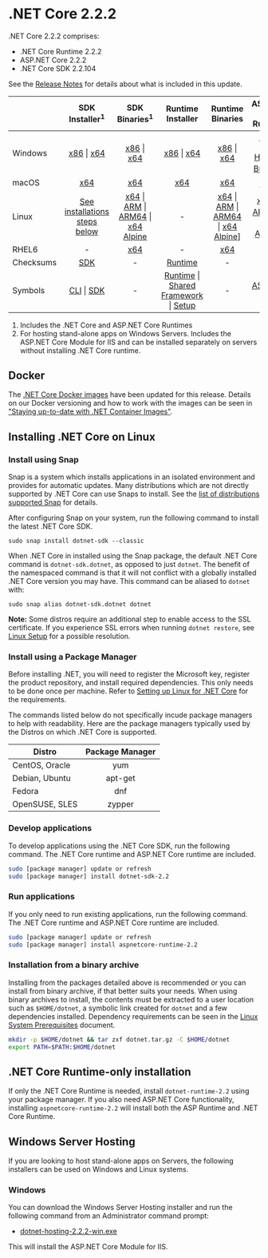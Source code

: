 # .NET Core 2.2.2

.NET Core 2.2.2 comprises:

* .NET Core Runtime 2.2.2
* ASP.NET Core 2.2.2
* .NET Core SDK 2.2.104

See the [Release Notes](https://github.com/dotnet/core/blob/main/release-notes/2.2/2.2.2/2.2.2.md) for details about what is included in this update.

|           | SDK Installer<sup>1</sup>                        | SDK Binaries<sup>1</sup>                 | Runtime Installer                                        | Runtime Binaries                                 | ASP.NET Core Runtime           |
| --------- | :------------------------------------------:     | :----------------------:                 | :---------------------------:                            | :-------------------------:                      | :-----------------:            |
| Windows   | [x86][dotnet-sdk-win-x86.exe] \| [x64][dotnet-sdk-win-x64.exe] | [x86][dotnet-sdk-win-x86.zip] \| [x64][dotnet-sdk-win-x64.zip] | [x86][dotnet-runtime-win-x86.exe] \| [x64][dotnet-runtime-win-x64.exe] | [x86][dotnet-runtime-win-x86.zip] \| [x64][dotnet-runtime-win-x64.zip] | [x86][aspnetcore-runtime-win-x86.exe] \| [x64][aspnetcore-runtime-win-x64.exe] <br> [Hosting Bundle][dotnet-hosting-win.exe]<sup>2</sup> |
| macOS     | [x64][dotnet-sdk-osx-x64.pkg]  | [x64][dotnet-sdk-osx-x64.tar.gz]     | [x64][dotnet-runtime-osx-x64.pkg] | [x64][dotnet-runtime-osx-x64.tar.gz] | [x64][aspnetcore-runtime-osx-x64.tar.gz]<sup>1</sup>
| Linux     | [See installations steps below][linux-install]   | [x64][dotnet-sdk-linux-x64.tar.gz] \| [ARM][dotnet-sdk-linux-arm.tar.gz] \| [ARM64][dotnet-sdk-linux-arm64.tar.gz] \| [x64 Alpine][dotnet-sdk-linux-musl-x64.tar.gz] | - | [x64][dotnet-runtime-linux-x64.tar.gz] \| [ARM][dotnet-runtime-linux-arm.tar.gz] \| [ARM64][dotnet-runtime-linux-arm64.tar.gz] \| [x64 Alpine][dotnet-runtime-linux-musl-x64.tar.gz]] | [x64][aspnetcore-runtime-linux-x64.tar.gz]<sup>1</sup>  \| [ARM32][aspnetcore-runtime-linux-arm.tar.gz]<sup>1</sup> \| [x64 Alpine][aspnetcore-runtime-linux-musl-x64.tar.gz]<sup>1</sup> |
| RHEL6     | -                                                | [x64][dotnet-sdk-rhel.6-x64.tar.gz]                    | -                                                        | [x64][dotnet-runtime-rhel.6-x64.tar.gz] | - |
| Checksums | [SDK][checksums-sdk]                             | -                                        | [Runtime][checksums-runtime]                             | - | - |
| Symbols   | [CLI][cli-symbols.zip] \| [SDK][dotnet-sdk-symbols.zip]  | -                                        | [Runtime][coreclr-symbols.zip] \| [Shared Framework][corefx-symbols.zip] \| [Setup][core-setup-symbols.zip] | - | [ASP.NET Core][aspnet-symbols.zip] |

1. Includes the .NET Core and ASP.NET Core Runtimes
2. For hosting stand-alone apps on Windows Servers. Includes the ASP.NET Core Module for IIS and can be installed separately on servers without installing .NET Core runtime.


## Docker

The [.NET Core Docker images](https://hub.docker.com/r/microsoft/dotnet/) have been updated for this release. Details on our Docker versioning and how to work with the images can be seen in ["Staying up-to-date with .NET Container Images"](https://blogs.msdn.microsoft.com/dotnet/2018/06/18/staying-up-to-date-with-net-container-images/).

## Installing .NET Core on Linux

### Install using Snap

Snap is a system which installs applications in an isolated environment and provides for automatic updates. Many distributions which are not directly supported by .NET Core can use Snaps to install. See the [list of distributions supported Snap](https://docs.snapcraft.io/installing-snapd/6735) for details.

After configuring Snap on your system, run the following command to install the latest .NET Core SDK.

`sudo snap install dotnet-sdk --classic`

When .NET Core in installed using the Snap package, the default .NET Core command is `dotnet-sdk.dotnet`, as opposed to just `dotnet`. The benefit of the namespaced command is that it will not conflict with a globally installed .NET Core version you may have. This command can be aliased to `dotnet` with:

`sudo snap alias dotnet-sdk.dotnet dotnet`

**Note:** Some distros require an additional step to enable access to the SSL certificate. If you experience SSL errors when running `dotnet restore`, see [Linux Setup](https://github.com/dotnet/core/blob/main/Documentation/linux-setup.md) for a possible resolution.

### Install using a Package Manager

Before installing .NET, you will need to register the Microsoft key, register the product repository, and install required dependencies. This only needs to be done once per machine. Refer to [Setting up Linux for .NET Core][linux-setup] for the requirements.

The commands listed below do not specifically incude package managers to help with readability. Here are the package managers typically used by the Distros on which .NET Core is supported.

| Distro | Package Manager  |
| ---             | :----:  |
| CentOS, Oracle  | yum     |
| Debian, Ubuntu  | apt-get |
| Fedora          | dnf     |
| OpenSUSE, SLES  | zypper  |

### Develop applications
To develop applications using the .NET Core SDK, run the following command. The .NET Core runtime and ASP.NET Core runtime are included.

```bash
sudo [package manager] update or refresh
sudo [package manager] install dotnet-sdk-2.2
```

### Run applications
If you only need to run existing applications, run the following command. The .NET Core runtime and ASP.NET Core runtime are included.

```bash
sudo [package manager] update or refresh
sudo [package manager] install aspnetcore-runtime-2.2
```

### Installation from a binary archive

Installing from the packages detailed above is recommended or you can install from binary archive, if that better suits your needs. When using binary archives to install, the contents must be extracted to a user location such as `$HOME/dotnet`, a symbolic link created for `dotnet` and a few dependencies installed. Dependency requirements can be seen in the [Linux System Prerequisites](https://github.com/dotnet/core/blob/main/Documentation/linux-prereqs.md) document.

```bash
mkdir -p $HOME/dotnet && tar zxf dotnet.tar.gz -C $HOME/dotnet
export PATH=$PATH:$HOME/dotnet
```

## .NET Core Runtime-only installation

If only the .NET Core Runtime is needed, install `dotnet-runtime-2.2` using your package manager. If you also need ASP.NET Core functionality, installing `aspnetcore-runtime-2.2` will install both the ASP Runtime and .NET Core Runtime.

## Windows Server Hosting

If you are looking to host stand-alone apps on Servers, the following installers can be used on Windows and Linux systems.

### Windows

You can download the Windows Server Hosting installer and run the following command from an Administrator command prompt:

* [dotnet-hosting-2.2.2-win.exe][dotnet-hosting-win.exe]

This will install the ASP.NET Core Module for IIS.

[blob-runtime]: https://dotnetcli.blob.core.windows.net/dotnet/Runtime/
[blob-sdk]: https://dotnetcli.blob.core.windows.net/dotnet/Sdk/
[release-notes]: https://github.com/dotnet/core/blob/main/release-notes/2.2/2.2.2/2.2.2.md

[dotnet-runtime-linux-arm.tar.gz]: https://download.visualstudio.microsoft.com/download/pr/a24ca9ae-7966-4a9e-9838-cc57d6639248/099c000dc8ee58702846702e9b010ad1/dotnet-runtime-2.2.2-linux-arm.tar.gz
[dotnet-runtime-linux-arm64.tar.gz]: https://download.visualstudio.microsoft.com/download/pr/4f960c44-ae38-4510-95e9-0b686fcae16f/be50a7c893543038522f5943d920db01/dotnet-runtime-2.2.2-linux-arm64.tar.gz
[dotnet-runtime-linux-musl-x64.tar.gz]: https://download.visualstudio.microsoft.com/download/pr/98adb3af-1ca9-4b49-a38e-d8cae73cc29f/c5b40b540d4d9cb539bf780620e93bdd/dotnet-runtime-2.2.2-linux-musl-x64.tar.gz
[dotnet-runtime-linux-x64.tar.gz]: https://download.visualstudio.microsoft.com/download/pr/97b97652-4f74-4866-b708-2e9b41064459/7c722daf1a80a89aa8c3dec9103c24fc/dotnet-runtime-2.2.2-linux-x64.tar.gz
[dotnet-runtime-osx-x64.pkg]: https://download.visualstudio.microsoft.com/download/pr/eb9047cf-9d6f-472a-940e-05f018cdb29e/62c457d7f2ead9eccc099978f038c1f8/dotnet-runtime-2.2.2-osx-x64.pkg
[dotnet-runtime-osx-x64.tar.gz]: https://download.visualstudio.microsoft.com/download/pr/d1f0dfb3-b6bd-42ae-895f-f149bf1d90ca/9b1fb91a9692fc31d6fc83e97caba4cd/dotnet-runtime-2.2.2-osx-x64.tar.gz
[dotnet-runtime-rhel.6-x64.tar.gz]: https://download.visualstudio.microsoft.com/download/pr/99daced5-a333-49ea-901c-199e0e079549/a37386b7bab18307e67d1bb31377b37e/dotnet-runtime-2.2.2-rhel.6-x64.tar.gz
[dotnet-runtime-win-arm.zip]: https://download.visualstudio.microsoft.com/download/pr/8652967c-9b68-4ca7-85f3-686c62d286e9/50203b08e09795b976b632ccc910480b/dotnet-runtime-2.2.2-win-arm.zip
[dotnet-runtime-win-x64.exe]: https://download.visualstudio.microsoft.com/download/pr/04fedce4-d7ed-4bef-9151-95e3b02d12bc/1037ed3d387cfe9b712a5625fbac0eb9/dotnet-runtime-2.2.2-win-x64.exe
[dotnet-runtime-win-x64.zip]: https://download.visualstudio.microsoft.com/download/pr/b10d0a68-b720-48ae-bab8-4ac39bd1b5d3/f32b8b41dff5c1488c2b915a007fc4a6/dotnet-runtime-2.2.2-win-x64.zip
[dotnet-runtime-win-x86.exe]: https://download.visualstudio.microsoft.com/download/pr/9d7b48a7-74a0-4726-946f-2474b36ec335/ac9898e18e0835445d3c67724b569a54/dotnet-runtime-2.2.2-win-x86.exe
[dotnet-runtime-win-x86.zip]: https://download.visualstudio.microsoft.com/download/pr/97b777ee-6b4e-4d26-9f73-6b33a99e0f67/93458d5a38d673757768eed2f6cec926/dotnet-runtime-2.2.2-win-x86.zip
[aspnetcore-runtime-linux-arm.tar.gz]: https://download.visualstudio.microsoft.com/download/pr/5ca39d79-c65c-4c03-bba1-e904c7255c44/4fb100d62b0a3fff5fbf5dd24f761d71/aspnetcore-runtime-2.2.2-linux-arm.tar.gz
[aspnetcore-runtime-linux-musl-x64.tar.gz]: https://download.visualstudio.microsoft.com/download/pr/45c5f94c-d22b-4fd8-92f5-de27bbaa29d5/cc2edbae53dfcadeb8ef3fb3330dbc62/aspnetcore-runtime-2.2.2-linux-musl-x64.tar.gz
[aspnetcore-runtime-linux-x64.tar.gz]: https://download.visualstudio.microsoft.com/download/pr/168bba07-32dc-4612-ab01-7632d412c4cd/e1ecbf16d84e504c1d66d7a7573c9171/aspnetcore-runtime-2.2.2-linux-x64.tar.gz
[aspnetcore-runtime-osx-x64.tar.gz]: https://download.visualstudio.microsoft.com/download/pr/95c2cb90-70eb-4074-ad66-3c431da57237/8b216ac960893705a1841491efce4262/aspnetcore-runtime-2.2.2-osx-x64.tar.gz
[aspnetcore-runtime-win-arm.zip]: https://download.visualstudio.microsoft.com/download/pr/a0ae697b-a5e5-4898-ae34-ab6ded744d16/d99f9ab001a856d57312eba86665e8fe/aspnetcore-runtime-2.2.2-win-arm.zip
[aspnetcore-runtime-win-x64.exe]: https://download.visualstudio.microsoft.com/download/pr/7834344e-df7a-4c9f-a357-748f890fdf8b/e1e7b4f82272ace3ca2c8edff54277e7/aspnetcore-runtime-2.2.2-win-x64.exe
[aspnetcore-runtime-win-x64.zip]: https://download.visualstudio.microsoft.com/download/pr/a61319fd-802b-4441-a4cc-84eb65468a04/2d2bb9011e1ee27af99deac554b0c055/aspnetcore-runtime-2.2.2-win-x64.zip
[aspnetcore-runtime-win-x86.exe]: https://download.visualstudio.microsoft.com/download/pr/9a65d2a7-c22e-495c-af84-c2069b3c2597/6d9598a7bd8c214445d8932c7e366b46/aspnetcore-runtime-2.2.2-win-x86.exe
[aspnetcore-runtime-win-x86.zip]: https://download.visualstudio.microsoft.com/download/pr/b054539a-0fad-4a32-84ab-1f4d7af89097/e58004d052383380a211839fa6bc7938/aspnetcore-runtime-2.2.2-win-x86.zip
[dotnet-hosting-win.exe]: https://download.visualstudio.microsoft.com/download/pr/5efd5ee8-4df6-4b99-9feb-87250f1cd09f/552f4b0b0340e447bab2f38331f833c5/dotnet-hosting-2.2.2-win.exe
[dotnet-sdk-linux-arm.tar.gz]: https://download.visualstudio.microsoft.com/download/pr/d9f37b73-df8d-4dfa-a905-b7648d3401d0/6312573ac13d7a8ddc16e4058f7d7dc5/dotnet-sdk-2.2.104-linux-arm.tar.gz
[dotnet-sdk-linux-arm64.tar.gz]: https://download.visualstudio.microsoft.com/download/pr/2b201001-7074-476a-aa83-b5194c660a59/68233f3c3f16c97767a77216ec1f6e70/dotnet-sdk-2.2.104-linux-arm64.tar.gz
[dotnet-sdk-linux-musl-x64.tar.gz]: https://download.visualstudio.microsoft.com/download/pr/8e67400a-b129-4e0c-ae7a-eed7fd123cf6/9ebd9ad8e5fd9e2eaec1f7fbc66323b5/dotnet-sdk-2.2.104-linux-musl-x64.tar.gz
[dotnet-sdk-linux-x64.tar.gz]: https://download.visualstudio.microsoft.com/download/pr/69937b49-a877-4ced-81e6-286620b390ab/8ab938cf6f5e83b2221630354160ef21/dotnet-sdk-2.2.104-linux-x64.tar.gz
[dotnet-sdk-osx-x64.pkg]: https://download.visualstudio.microsoft.com/download/pr/b06123e8-af2a-4196-acf9-39c3abd6cd6b/f12a2e3b64dc6574e9f530001d1e4a2a/dotnet-sdk-2.2.104-osx-x64.pkg
[dotnet-sdk-osx-x64.tar.gz]: https://download.visualstudio.microsoft.com/download/pr/7b61ec42-34d4-443a-9472-10db3b600b00/331956fdc0884ec01aaa5aa44360fce2/dotnet-sdk-2.2.104-osx-x64.tar.gz
[dotnet-sdk-rhel.6-x64.tar.gz]: https://download.visualstudio.microsoft.com/download/pr/2fa2eba9-29e5-4c15-b034-46962a258e85/b9d9a14a30153d67b48c44433c28da21/dotnet-sdk-2.2.104-rhel.6-x64.tar.gz
[dotnet-sdk-win-arm.zip]: https://download.visualstudio.microsoft.com/download/pr/7043511c-353c-48e3-bd3f-d21ce24bbfc1/06c192e23f050ff9df4b561dd8acc234/dotnet-sdk-2.2.104-win-arm.zip
[dotnet-sdk-win-x64.exe]: https://download.visualstudio.microsoft.com/download/pr/4a195fc9-7696-4c24-add2-e791b399766c/3a67d698a74505b46db9d9779745e47b/dotnet-sdk-2.2.104-win-x64.exe
[dotnet-sdk-win-x64.zip]: https://download.visualstudio.microsoft.com/download/pr/e7a3e196-1b15-45d4-8a4a-2f940cf8c3be/975a1ec833505505adf5b867990d441a/dotnet-sdk-2.2.104-win-x64.zip
[dotnet-sdk-win-x86.exe]: https://download.visualstudio.microsoft.com/download/pr/cd02d3e6-ecc0-432d-a1bc-e8c9d3d8148c/f628e6721d33d13afe450abec8750f64/dotnet-sdk-2.2.104-win-x86.exe
[dotnet-sdk-win-x86.zip]: https://download.visualstudio.microsoft.com/download/pr/59e18010-8e57-4073-add2-d2b5cfbc5e58/8fa6831c7be0800889324640e29476f4/dotnet-sdk-2.2.104-win-x86.zip
[aspnet-symbols.zip]: https://download.visualstudio.microsoft.com/download/pr/1b7e7360-2e58-4a38-acf1-1e96aabd2f63/d0b0c78eead45a989eacfa19038b8ca7/aspnet-2.2.2-symbols.zip
[cli-symbols.zip]: https://download.visualstudio.microsoft.com/download/pr/2894a162-c8ac-4f32-8c6f-6289f5b09a4c/d9a072077e4c32ff47a5c4c7aaa51b76/cli-2.2.2-symbols.zip
[core-setup-symbols.zip]: https://download.visualstudio.microsoft.com/download/pr/996f56f9-a472-4c29-9eda-13e90d504630/448d08d3ad1123f49c828d4d5d08acf4/core-setup-2.2.2-symbols.zip
[coreclr-symbols.zip]: https://download.visualstudio.microsoft.com/download/pr/2f71d6d3-19aa-43fc-830a-2dea519619ea/1244e6b153434c8e3c27ee46860847db/coreclr-2.2.2-symbols.zip
[corefx-symbols.zip]: https://download.visualstudio.microsoft.com/download/pr/69ca7488-7a91-4f48-a9ea-8dc477e39eeb/9ba834f945f97b62ab217dc77f198931/corefx-2.2.2-symbols.zip
[dotnet-sdk-symbols.zip]: https://download.visualstudio.microsoft.com/download/pr/1c48180a-b844-414c-821d-3e10becdde74/bc5734b3a2229d97c32e405bf248a1ea/dotnet-sdk-2.2.2-symbols.zip

[checksums-runtime]: https://dotnetcli.blob.core.windows.net/dotnet/checksums/2.2.2-runtime-sha.txt
[checksums-sdk]: https://dotnetcli.blob.core.windows.net/dotnet/checksums/2.2.104-sdk-sha.txt

[linux-install]: https://docs.microsoft.com/dotnet/core/install/linux
[linux-setup]: https://github.com/dotnet/core/blob/main/Documentation/linux-setup.md

[dotnet-blog]: https://blogs.msdn.microsoft.com/dotnet/
